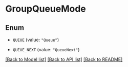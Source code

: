 # GroupQueueMode

## Enum


* `QUEUE` (value: `"Queue"`)

* `QUEUE_NEXT` (value: `"QueueNext"`)


[[Back to Model list]](../README.md#documentation-for-models) [[Back to API list]](../README.md#documentation-for-api-endpoints) [[Back to README]](../README.md)


